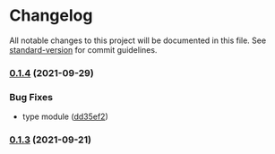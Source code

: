 # Changelog

All notable changes to this project will be documented in this file. See [standard-version](https://github.com/conventional-changelog/standard-version) for commit guidelines.

### [0.1.4](https://github.com/YuJianghao/vue-global-theming/compare/v0.1.3...v0.1.4) (2021-09-29)


### Bug Fixes

* type module ([dd35ef2](https://github.com/YuJianghao/vue-global-theming/commit/dd35ef2100004cb72016c31843cd8c5323bafb1d))

### [0.1.3](https://github.com/YuJianghao/vue-global-theming/compare/v0.1.2...v0.1.3) (2021-09-21)
